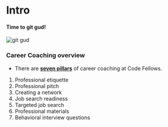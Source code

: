 # Intro

#### Time to git gud!
![git gud](gitgud.jpg)

### Career Coaching overview

- There are **[seven pillars](https://codefellows.org/get-a-software-development-job)** of career coaching at Code Fellows.
1. Professional etiquette
2. Professional pitch
3. Creating a network
4. Job search readiness
5. Targeted job search
6. Professional materials
7. Behavioral interview questions